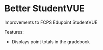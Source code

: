 # Better StudentVUE

Improvements to FCPS Edupoint StudentVUE

Features:
- Displays point totals in the gradebook
